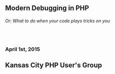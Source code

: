## Modern Debugging in PHP
###### Or: What to do when your code plays tricks on you
&nbsp;
&nbsp;

### April 1st, 2015
## Kansas City PHP User's Group


